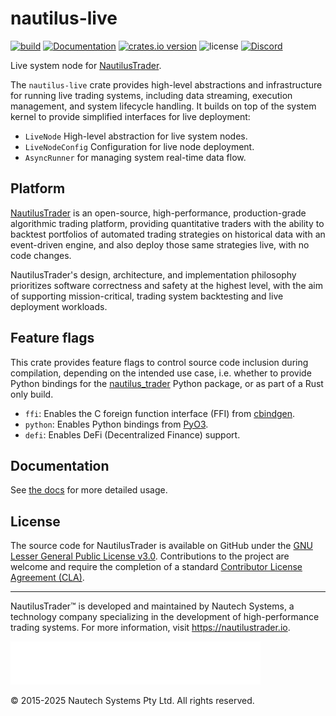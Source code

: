 # nautilus-live

[![build](https://github.com/nautechsystems/nautilus_trader/actions/workflows/build.yml/badge.svg?branch=master)](https://github.com/nautechsystems/nautilus_trader/actions/workflows/build.yml)
[![Documentation](https://img.shields.io/docsrs/nautilus-live)](https://docs.rs/nautilus-live/latest/nautilus-live/)
[![crates.io version](https://img.shields.io/crates/v/nautilus-live.svg)](https://crates.io/crates/nautilus-live)
![license](https://img.shields.io/github/license/nautechsystems/nautilus_trader?color=blue)
[![Discord](https://img.shields.io/badge/Discord-%235865F2.svg?logo=discord&logoColor=white)](https://discord.gg/NautilusTrader)

Live system node for [NautilusTrader](http://nautilustrader.io).

The `nautilus-live` crate provides high-level abstractions and infrastructure for running live trading
systems, including data streaming, execution management, and system lifecycle handling.
It builds on top of the system kernel to provide simplified interfaces for live deployment:

- `LiveNode` High-level abstraction for live system nodes.
- `LiveNodeConfig` Configuration for live node deployment.
- `AsyncRunner` for managing system real-time data flow.

## Platform

[NautilusTrader](http://nautilustrader.io) is an open-source, high-performance, production-grade
algorithmic trading platform, providing quantitative traders with the ability to backtest
portfolios of automated trading strategies on historical data with an event-driven engine,
and also deploy those same strategies live, with no code changes.

NautilusTrader's design, architecture, and implementation philosophy prioritizes software correctness and safety at the
highest level, with the aim of supporting mission-critical, trading system backtesting and live deployment workloads.

## Feature flags

This crate provides feature flags to control source code inclusion during compilation,
depending on the intended use case, i.e. whether to provide Python bindings
for the [nautilus_trader](https://pypi.org/project/nautilus_trader) Python package,
or as part of a Rust only build.

- `ffi`: Enables the C foreign function interface (FFI) from [cbindgen](https://github.com/mozilla/cbindgen).
- `python`: Enables Python bindings from [PyO3](https://pyo3.rs).
- `defi`: Enables DeFi (Decentralized Finance) support.

## Documentation

See [the docs](https://docs.rs/nautilus-live) for more detailed usage.

## License

The source code for NautilusTrader is available on GitHub under the [GNU Lesser General Public License v3.0](https://www.gnu.org/licenses/lgpl-3.0.en.html).
Contributions to the project are welcome and require the completion of a standard [Contributor License Agreement (CLA)](https://github.com/nautechsystems/nautilus_trader/blob/develop/CLA.md).

---

NautilusTrader™ is developed and maintained by Nautech Systems, a technology
company specializing in the development of high-performance trading systems.
For more information, visit <https://nautilustrader.io>.

<img src="https://github.com/nautechsystems/nautilus_trader/raw/develop/assets/nautilus-logo-white.png" alt="logo" width="400" height="auto"/>

© 2015-2025 Nautech Systems Pty Ltd. All rights reserved.
